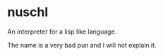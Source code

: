 # nuschl

An interpreter for a lisp like language.

The name is a very bad pun and I will not explain it.
